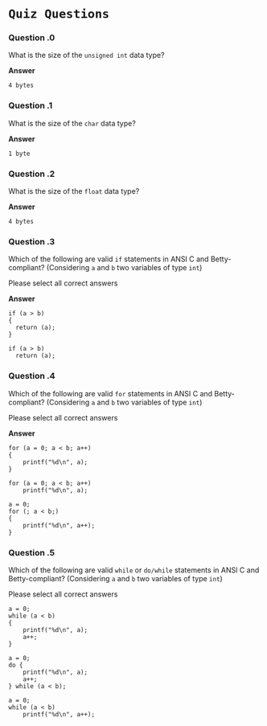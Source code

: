 `Quiz Questions`
===============

### Question \.0
What is the size of the `unsigned int` data type?

**Answer**
```
4 bytes
```

### Question \.1
What is the size of the `char` data type?

**Answer**
```
1 byte
```

### Question \.2
What is the size of the `float` data type?

**Answer**
```
4 bytes
```

### Question \.3
Which of the following are valid `if` statements in ANSI C and Betty-compliant? (Considering `a` and `b` two variables of type `int`)

Please select all correct answers

**Answer**
```
if (a > b)
{
  return (a);
}
```
```
if (a > b)
  return (a);
```

### Question \.4
Which of the following are valid `for` statements in ANSI C and Betty-compliant? (Considering `a` and `b` two variables of type `int`)

Please select all correct answers

**Answer**
```
for (a = 0; a < b; a++)
{
    printf("%d\n", a);
}
```
```
for (a = 0; a < b; a++)
    printf("%d\n", a);
```
```
a = 0;
for (; a < b;)
{
    printf("%d\n", a++);
}
```

### Question \.5
Which of the following are valid `while` or `do/while` statements in ANSI C and Betty-compliant? (Considering `a` and `b` two variables of type `int`)

Please select all correct answers

```
a = 0;
while (a < b)
{
    printf("%d\n", a);
    a++;
}
```
```
a = 0;
do {
    printf("%d\n", a);
    a++;
} while (a < b);
```
```
a = 0;
while (a < b)
    printf("%d\n", a++);
```
